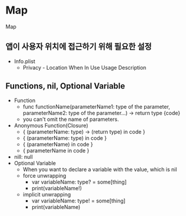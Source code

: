 # Map
Map

## 앱이 사용자 위치에 접근하기 위해 필요한 설정
- Info.plist
    - Privacy - Location When In Use Usage Description

## Functions, nil, Optional Variable
- Function
    - func functionName(parameterName1: type of the parameter, parameterName2: type of the parameter...) -> return type {code}
    - you can't omit the name of parameters.
- Anonymous Function(Closure)
    - { (parameterName: type) -> (return type) in code }
    - { (parameterName: type) in code }
    - { (parameterName) in code }
    - { parameterName in code }
- nill: null
- Optional Variable
    - When you want to declare a variable with the value, which is nil
    - force unwrapping
        - var variableName: type? = some[thing]
        - print(variableName!)
    - implicit unwrapping
        - var variableName: type! = some[thing]
        - print(variableName)
